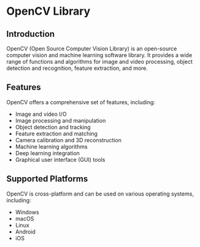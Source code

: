 # OpenCV Library

## Introduction
OpenCV (Open Source Computer Vision Library) is an open-source computer vision and machine learning software library. It provides a wide range of functions and algorithms for image and video processing, object detection and recognition, feature extraction, and more.

## Features
OpenCV offers a comprehensive set of features, including:

- Image and video I/O
- Image processing and manipulation
- Object detection and tracking
- Feature extraction and matching
- Camera calibration and 3D reconstruction
- Machine learning algorithms
- Deep learning integration
- Graphical user interface (GUI) tools

## Supported Platforms
OpenCV is cross-platform and can be used on various operating systems, including:

- Windows
- macOS
- Linux
- Android
- iOS
